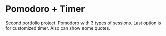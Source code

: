 # Pomodoro + Timer
Second portfolio project.
Pomodoro with 3 types of sessions. Last option is for customized timer.
Also can show some quotes.
